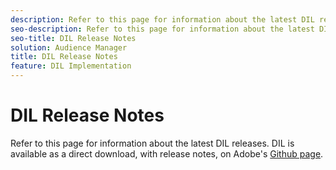 ```yaml
---
description: Refer to this page for information about the latest DIL releases
seo-description: Refer to this page for information about the latest DIL releases
seo-title: DIL Release Notes
solution: Audience Manager
title: DIL Release Notes
feature: DIL Implementation
---
```


# DIL Release Notes

Refer to this page for information about the latest DIL releases. DIL is available as a direct download, with release notes, on Adobe's [Github page](https://github.com/Adobe-Marketing-Cloud/dil/releases).


